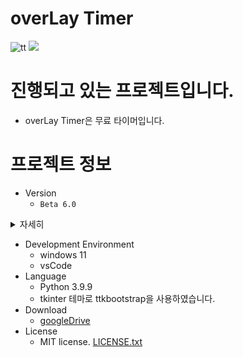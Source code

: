 # overLay Timer


![tt](https://user-images.githubusercontent.com/59546443/153306184-a8258377-89d0-4c67-9063-a5eb676f53e8.gif)
<img src="https://img.shields.io/badge/Python-3766AB?style=flat-square&logo=Python&logoColor=white"/></a>




# 진행되고 있는 프로젝트입니다.
 * overLay Timer은 무료 타이머입니다.

# **프로젝트 정보**
  * Version
    - `Beta 6.0`
<details>
    <summary>자세히</summary>
  
```
[Beta 1.0.0]
1. 오버레이 타이머 프로젝트 시작
2. 베타 버전 빌드
```
```
[Beta 1.0.1]
1. 초 대신 분이 감소되던 문제 해결
2. 다른창이 활성화 되면 최상위가 해제되도록 수정
```
```
[Beta 1.0.2]
1. 현재시간 표시 기능추가
2. 타이머 폰트 색 변경 기능추가
```
```  
[Beta 1.0.3]
1. 현재시간 표시위치를 하단에서 상단으로 변경
2. 현재시간 표시가 하단에 고정되던점 수정
3. 가끔 오버레이가 최상위가 되던점 수정
```
```
[Beta 1.0.4]
1. 팅패치 정보 확인기능추가
```
```
[Beta 1.0.5]
1. bootstrap 테마 적용
```
```
[Beta 1.0.6]
1. 폼이 투명화가 안되던 점 수정
2. 폰트 문제 해결
```
```
[Beta 1.0.7]
1. 투명도 조절 추가
2. 볼륨 조절 추가
3. 핫키 버튼 추가
4. 저장 / 불러오기 추가
```
```
[Beta 1.0.8]
1. 볼륨 테스트 버튼 추가
2. 볼륨 조절 기능추가
```
```
[Beta 1.0.9]
1. 볼륨 조절 기능추가
```
```
[Beta 1.1.0]
1. exit() → sys.exit() 변경
2. 관리자체크 코드 수정
```
```
[Beta 1.1.1]
1. 파일을 불러왔을때 투명도 / 볼륨이 변경이 안되던점 수정
```
```
[Beta 1.1.2]
1. 파일을 불러와도 분 / 초가 초기화가 안되던점 수정
```
```
[Beta 1.1.3]
1. 파일을 못 읽던 점 수정
2. 소스 오픈 및 배포 시작
```
</details>
  
  * Development Environment
    - windows 11
    - vsCode
  * Language
    - Python 3.9.9
    - tkinter 테마로 ttkbootstrap을 사용하였습니다.
  * Download
    - [googleDrive]
  * License
    - MIT license. [LICENSE.txt]

[googleDrive]:https://drive.google.com/drive/folders/1NHlR-pyA9FPpRFi7TmNUfVwtuYGmWg-s?usp=sharing
[LICENSE.txt]:https://github.com/appapixie/overLay-Timer/blob/main/LICENSE

